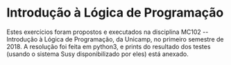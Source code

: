 # Introdução à Lógica de Programação

Estes exercícios foram propostos e executados na disciplina MC102 --
Introdução à Lógica de Programação, da Unicamp, no primeiro semestre
de 2018. A resolução foi feita em python3, e prints do resultado dos
testes (usando o sistema Susy disponibilizado por eles) está anexado.

